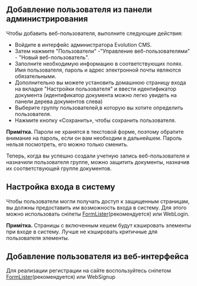## Добавление пользователя из панели администрирования ##
Чтобы добавить веб-пользователя, выполните следующие действия:
* Войдите в интерфейс администратора Evolution CMS.
* Затем нажмите "Пользователи" -"Управление веб-пользователями" - "Новый веб-пользователь".
* Заполните необходимую информацию в соответствующих полях. Имя пользователя, пароль и адрес электронной почты являются обязательными.
* Дополнительно вы можете установить домашнюю страницу входа на вкладке "Настройки пользователя" и ввести идентификатор документа (идентификатор документа можно легко увидеть на панели дерева документов слева)
* Выберите группу пользователей,в которую вы хотите определить пользователя.
* Нажмите кнопку «Сохранить», чтобы сохранить пользователя.

**Примітка.** Пароли не хранятся в текстовой форме, поэтому обратите внимание на пароль, если он вам необходим в дальнейшем. Пароль нельзя посмотреть, его можно только сменить.

Теперь, когда вы успешно создали учетную запись веб-пользователя и назначили пользователя группе, можно защитить документы, назначив их соответствующей группе документов.

## Настройка входа в систему ##
Чтобы пользователи могли получать доступ к защищенным страницам, вы должны предоставить им возможность входа в систему. Для этого можно использовать сніпеты [FormLister](http://docs.evo.im/04_extras/formlister/avtorizaciya_polzovateley.html)(рекомендуется) или WebLogin.

**Примітка.** Страницы с включенным кешем будут кэшировать элементы при входе в систему. Лучше не кэшировать критичные для пользователя элементы.

## Добавление пользователя из веб-интерфейса ##
Для реализации регистрации на сайте воспользуйтесь сніпетом [FormLister](http://docs.evo.im/04_extras/formlister/registraciya_polzovateley.html)(рекомендуется) или WebSignup
